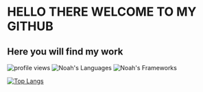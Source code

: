 # HELLO THERE WELCOME TO MY GITHUB 
## Here you will find my work

 <img src="https://komarev.com/ghpvc/?username=Blondie-TheManWithNoName&label=Profile%20views&color=0e75b6&style=flat" alt="profile views" /> 
<img src="https://img.shields.io/badge/Languages-TypeScript | JavaScript | HTML5 | CSS3 | Java | C++ -green.svg" alt="Noah's Languages" />
<img src="https://img.shields.io/badge/Frameworks-NextJS | NestJS -green.svg" alt="Noah's Frameworks" />

[![Top Langs](https://github-readme-stats.vercel.app/api/top-langs/?username=Blondie-TheManWithNoName&layout=donut&theme=dracula&hide_border=true&hide_title=true&border_radius=10&include_all_commits=true)](https://github.com/Blondie-TheManWithNoName)
<!--
**Blondie-TheManWithNoName/Blondie-TheManWithNoName** is a ✨ _special_ ✨ repository because its `README.md` (this file) appears on your GitHub profile.

Here are some ideas to get you started:

- 🔭 I’m currently working on ...
- 🌱 I’m currently learning ...
- 👯 I’m looking to collaborate on ...
- 🤔 I’m looking for help with ...
- 💬 Ask me about ...
- 📫 How to reach me: ...
- 😄 Pronouns: ...
- ⚡ Fun fact: ...
-->
